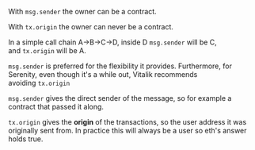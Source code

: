 With `msg.sender` the owner can be a contract.

With `tx.origin` the owner can never be a contract.

In a simple call chain A->B->C->D, inside D `msg.sender` will be C, and `tx.origin` will be A.

`msg.sender` is preferred for the flexibility it provides. Furthermore, for Serenity, even though it's a while out, Vitalik recommends avoiding `tx.origin`

`msg.sender` gives the direct sender of the message, so for example a contract that passed it along.

`tx.origin` gives the **origin** of the transactions, so the user address it was originally sent from. In practice this will always be a user so eth's answer holds true.